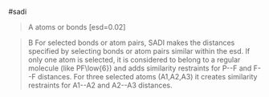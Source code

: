 #sadi

>A atoms or bonds [esd=0.02]

>B For selected bonds or atom pairs, SADI makes the distances specified by selecting bonds or atom pairs similar within the esd.
If only one atom is selected, it is considered to belong to a regular molecule (like PF\low{6}) and adds similarity restraints for P--F and F--F distances.
For three selected atoms (A1,A2,A3) it creates similarity restraints for A1--A2 and A2--A3 distances.

